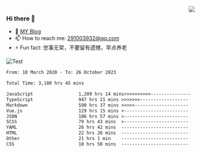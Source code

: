 <img align='right' src='https://github-readme-stats.vercel.app/api?username=niaogege&show_icons=true&theme=radical'/>

### Hi there 👋

- 🌱 [MY Blog](https://bythewayer.com/)
- 📫 How to reach me: 291003932@qq.com
- ⚡ Fun fact:  世事无常，不要留有遗憾，早点养老

![Test](https://github-readme-stats.vercel.app/api/top-langs/?username=niaogege&layout=compact)

<!--START_SECTION:waka-->

```txt
From: 10 March 2020 - To: 26 October 2023

Total Time: 3,180 hrs 45 mins

JavaScript                 1,209 hrs 14 mins>>>>>>>>>>---------------   38.02 %
TypeScript                 947 hrs 21 mins >>>>>>>------------------   29.78 %
Markdown                   590 hrs 37 mins >>>>>--------------------   18.57 %
Vue.js                     129 hrs 15 mins >------------------------   04.06 %
JSON                       106 hrs 57 mins >------------------------   03.36 %
SCSS                       79 hrs 43 mins  >------------------------   02.51 %
YAML                       26 hrs 42 mins  -------------------------   00.84 %
HTML                       22 hrs 26 mins  -------------------------   00.71 %
Other                      21 hrs 1 min    -------------------------   00.66 %
CSS                        10 hrs 50 mins  -------------------------   00.34 %
```

<!--END_SECTION:waka-->
